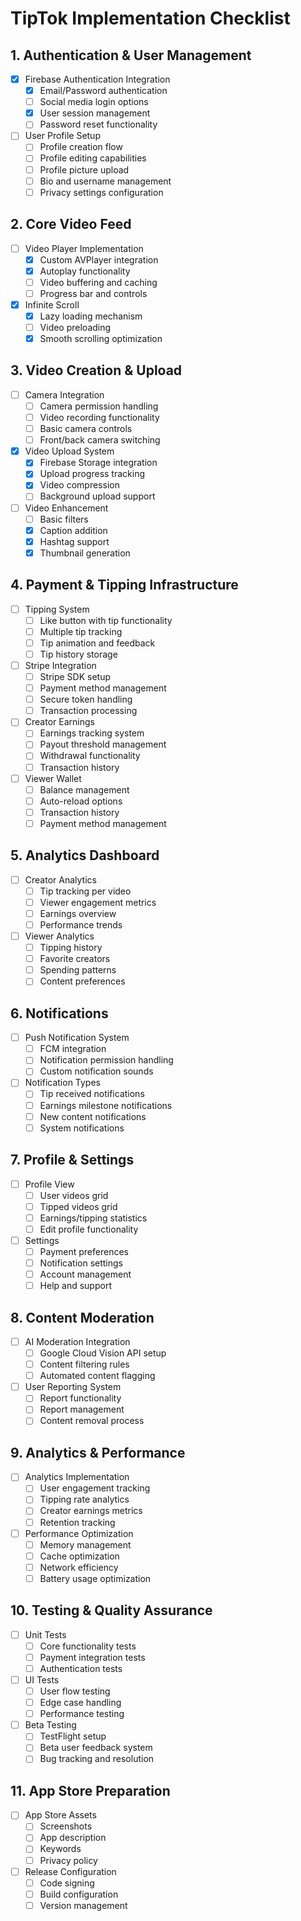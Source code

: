 # TipTok Implementation Checklist

## 1. Authentication & User Management
- [x] Firebase Authentication Integration
  - [x] Email/Password authentication
  - [ ] Social media login options
  - [x] User session management
  - [ ] Password reset functionality
- [ ] User Profile Setup
  - [ ] Profile creation flow
  - [ ] Profile editing capabilities
  - [ ] Profile picture upload
  - [ ] Bio and username management
  - [ ] Privacy settings configuration

## 2. Core Video Feed
- [ ] Video Player Implementation
  - [x] Custom AVPlayer integration
  - [x] Autoplay functionality
  - [ ] Video buffering and caching
  - [ ] Progress bar and controls
- [x] Infinite Scroll
  - [x] Lazy loading mechanism
  - [ ] Video preloading
  - [x] Smooth scrolling optimization

## 3. Video Creation & Upload
- [ ] Camera Integration
  - [ ] Camera permission handling
  - [ ] Video recording functionality
  - [ ] Basic camera controls
  - [ ] Front/back camera switching
- [x] Video Upload System
  - [x] Firebase Storage integration
  - [x] Upload progress tracking
  - [x] Video compression
  - [ ] Background upload support
- [ ] Video Enhancement
  - [ ] Basic filters
  - [x] Caption addition
  - [x] Hashtag support
  - [x] Thumbnail generation

## 4. Payment & Tipping Infrastructure
- [ ] Tipping System
  - [ ] Like button with tip functionality
  - [ ] Multiple tip tracking
  - [ ] Tip animation and feedback
  - [ ] Tip history storage
- [ ] Stripe Integration
  - [ ] Stripe SDK setup
  - [ ] Payment method management
  - [ ] Secure token handling
  - [ ] Transaction processing
- [ ] Creator Earnings
  - [ ] Earnings tracking system
  - [ ] Payout threshold management
  - [ ] Withdrawal functionality
  - [ ] Transaction history
- [ ] Viewer Wallet
  - [ ] Balance management
  - [ ] Auto-reload options
  - [ ] Transaction history
  - [ ] Payment method management

## 5. Analytics Dashboard
- [ ] Creator Analytics
  - [ ] Tip tracking per video
  - [ ] Viewer engagement metrics
  - [ ] Earnings overview
  - [ ] Performance trends
- [ ] Viewer Analytics
  - [ ] Tipping history
  - [ ] Favorite creators
  - [ ] Spending patterns
  - [ ] Content preferences

## 6. Notifications
- [ ] Push Notification System
  - [ ] FCM integration
  - [ ] Notification permission handling
  - [ ] Custom notification sounds
- [ ] Notification Types
  - [ ] Tip received notifications
  - [ ] Earnings milestone notifications
  - [ ] New content notifications
  - [ ] System notifications

## 7. Profile & Settings
- [ ] Profile View
  - [ ] User videos grid
  - [ ] Tipped videos grid
  - [ ] Earnings/tipping statistics
  - [ ] Edit profile functionality
- [ ] Settings
  - [ ] Payment preferences
  - [ ] Notification settings
  - [ ] Account management
  - [ ] Help and support

## 8. Content Moderation
- [ ] AI Moderation Integration
  - [ ] Google Cloud Vision API setup
  - [ ] Content filtering rules
  - [ ] Automated content flagging
- [ ] User Reporting System
  - [ ] Report functionality
  - [ ] Report management
  - [ ] Content removal process

## 9. Analytics & Performance
- [ ] Analytics Implementation
  - [ ] User engagement tracking
  - [ ] Tipping rate analytics
  - [ ] Creator earnings metrics
  - [ ] Retention tracking
- [ ] Performance Optimization
  - [ ] Memory management
  - [ ] Cache optimization
  - [ ] Network efficiency
  - [ ] Battery usage optimization

## 10. Testing & Quality Assurance
- [ ] Unit Tests
  - [ ] Core functionality tests
  - [ ] Payment integration tests
  - [ ] Authentication tests
- [ ] UI Tests
  - [ ] User flow testing
  - [ ] Edge case handling
  - [ ] Performance testing
- [ ] Beta Testing
  - [ ] TestFlight setup
  - [ ] Beta user feedback system
  - [ ] Bug tracking and resolution

## 11. App Store Preparation
- [ ] App Store Assets
  - [ ] Screenshots
  - [ ] App description
  - [ ] Keywords
  - [ ] Privacy policy
- [ ] Release Configuration
  - [ ] Code signing
  - [ ] Build configuration
  - [ ] Version management
